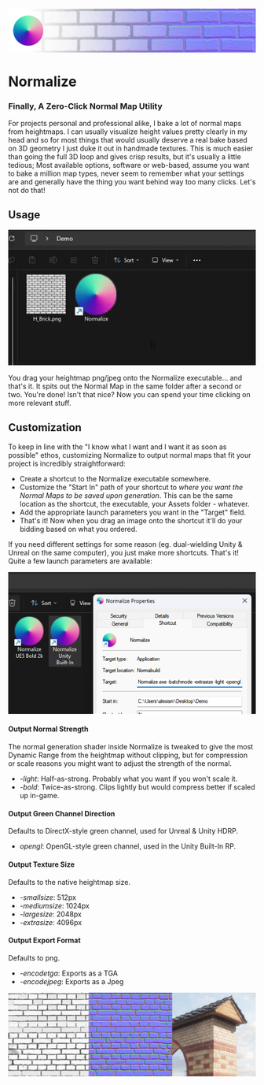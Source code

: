 
![header ](images/header.png)

# Normalize
### Finally, A Zero-Click Normal Map Utility

For projects personal and professional alike, I bake a lot of normal maps from heightmaps. I can usually visualize height values pretty clearly in my head and so for most things that would usually deserve a real bake based on 3D geometry I just duke it out in handmade textures. This is much easier than going the full 3D loop and gives crisp results, but it's usually a little tedious; Most available options, software or web-based, assume you want to bake a million map types, never seem to remember what your settings are and generally have the thing you want behind way too many clicks. Let's not do that! 

## Usage

![gif ](images/gif.gif)

You drag your heightmap png/jpeg onto the Normalize executable... and that's it. It spits out the Normal Map in the same folder after a second or two. You're done! Isn't that nice? Now you can spend your time clicking on more relevant stuff.

## Customization

To keep in line with the "I know what I want and I want it as soon as possible" ethos, customizing Normalize to output normal maps that fit your project is incredibly straightforward:

- Create a shortcut to the Normalize executable somewhere.
- Customize the "Start In" path of your shortcut to *where you want the Normal Maps to be saved upon generation*. This can be the same location as the shortcut, the executable, your Assets folder - whatever.
- Add the appropriate launch parameters you want in the "Target" field.
- That's it! Now when you drag an image onto the shortcut it'll do your bidding based on what you ordered.

If you need different settings for some reason (eg. dual-wielding Unity & Unreal on the same computer), you just make more shortcuts. That's it! Quite a few launch parameters are available:

![settings ](images/settings.png)

#### Output Normal Strength
The normal generation shader inside Normalize is tweaked to give the most Dynamic Range from the heightmap without clipping, but for compression or scale reasons you might want to adjust the strength of the normal.
- *-light*: Half-as-strong. Probably what you want if you won't scale it.
- *-bold*: Twice-as-strong. Clips lightly but would compress better if scaled up in-game.

#### Output Green Channel Direction
Defaults to DirectX-style green channel, used for Unreal & Unity HDRP.
- *opengl*: OpenGL-style green channel, used in the Unity Built-In RP.

#### Output Texture Size 
Defaults to the native heightmap size.
- *-smallsize*: 512px
- *-mediumsize*: 1024px
- *-largesize*: 2048px
- *-extrasize*: 4096px

#### Output Export Format
Defaults to png.
- *-encodetga*: Exports as a TGA
- *-encodejpeg*: Exports as a Jpeg

![footer](images/footer.png)